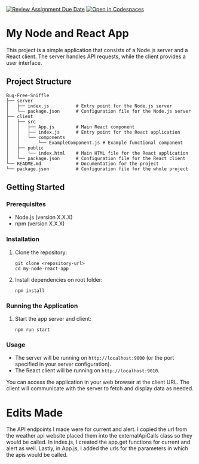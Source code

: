 [![Review Assignment Due Date](https://classroom.github.com/assets/deadline-readme-button-22041afd0340ce965d47ae6ef1cefeee28c7c493a6346c4f15d667ab976d596c.svg)](https://classroom.github.com/a/zJUqLkBR)
[![Open in Codespaces](https://classroom.github.com/assets/launch-codespace-2972f46106e565e64193e422d61a12cf1da4916b45550586e14ef0a7c637dd04.svg)](https://classroom.github.com/open-in-codespaces?assignment_repo_id=19187927)
# My Node and React App

This project is a simple application that consists of a Node.js server and a React client. The server handles API requests, while the client provides a user interface.

## Project Structure

```
Bug-Free-Sniffle
├── server
│   ├── index.js          # Entry point for the Node.js server
│   └── package.json      # Configuration file for the Node.js server
├── client
│   ├── src
│   │   ├── App.js        # Main React component
│   │   ├── index.js      # Entry point for the React application
│   │   └── components
│   │       └── ExampleComponent.js # Example functional component
│   ├── public
│   │   └── index.html    # Main HTML file for the React application
│   └── package.json      # Configuration file for the React client
└── README.md             # Documentation for the project
└── package.json          # Configuration file for the whole project
```

## Getting Started

### Prerequisites

- Node.js (version X.X.X)
- npm (version X.X.X)

### Installation

1. Clone the repository:

   ```
   git clone <repository-url>
   cd my-node-react-app
   ```

2. Install dependencies on root folder:

   ```
   npm install
   ```

### Running the Application

1. Start the app server and client:

   ```
   npm run start
   ```

### Usage

- The server will be running on `http://localhost:9000` (or the port specified in your server configuration).
- The React client will be running on `http://localhost:9010`.

You can access the application in your web browser at the client URL. The client will communicate with the server to fetch and display data as needed.


# Edits Made
The API endpoints I made were for current and alert. I copied the url from the weather api website placed them into the externalApiCalls class so they would be called. In index.js, I created the app.get functions for current and alert as well. Lastly, in App.js, I added the urls for the parameters in which the apis would be called.